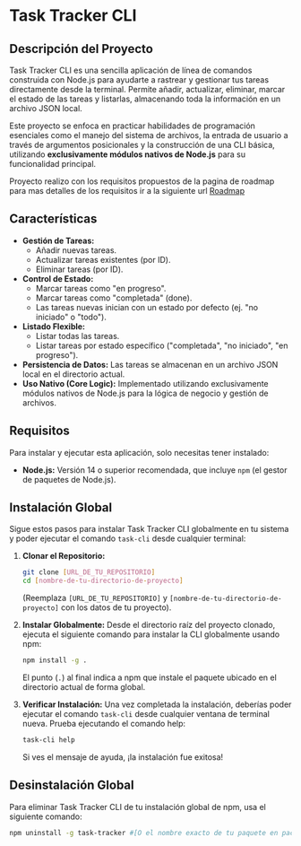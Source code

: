 # Task Tracker CLI

## Descripción del Proyecto

Task Tracker CLI es una sencilla aplicación de línea de comandos construida con Node.js para ayudarte a rastrear y gestionar tus tareas directamente desde la terminal. Permite añadir, actualizar, eliminar, marcar el estado de las tareas y listarlas, almacenando toda la información en un archivo JSON local.

Este proyecto se enfoca en practicar habilidades de programación esenciales como el manejo del sistema de archivos, la entrada de usuario a través de argumentos posicionales y la construcción de una CLI básica, utilizando **exclusivamente módulos nativos de Node.js** para su funcionalidad principal.

Proyecto realizo con los requisitos propuestos de la pagina de roadmap para mas detalles de los requisitos ir a la siguiente url  [Roadmap](https://roadmap.sh/projects/task-tracker)

## Características

* **Gestión de Tareas:**
    * Añadir nuevas tareas.
    * Actualizar tareas existentes (por ID).
    * Eliminar tareas (por ID).
* **Control de Estado:**
    * Marcar tareas como "en progreso".
    * Marcar tareas como "completada" (done).
    * Las tareas nuevas inician con un estado por defecto (ej. "no iniciado" o "todo").
* **Listado Flexible:**
    * Listar todas las tareas.
    * Listar tareas por estado específico ("completada", "no iniciado", "en progreso").
* **Persistencia de Datos:** Las tareas se almacenan en un archivo JSON local en el directorio actual.
* **Uso Nativo (Core Logic):** Implementado utilizando exclusivamente módulos nativos de Node.js para la lógica de negocio y gestión de archivos.

## Requisitos

Para instalar y ejecutar esta aplicación, solo necesitas tener instalado:

* **Node.js:** Versión 14 o superior recomendada, que incluye `npm` (el gestor de paquetes de Node.js).

## Instalación Global

Sigue estos pasos para instalar Task Tracker CLI globalmente en tu sistema y poder ejecutar el comando `task-cli` desde cualquier terminal:

1.  **Clonar el Repositorio:**
    ```bash
    git clone [URL_DE_TU_REPOSITORIO]
    cd [nombre-de-tu-directorio-de-proyecto]
    ```
    (Reemplaza `[URL_DE_TU_REPOSITORIO]` y `[nombre-de-tu-directorio-de-proyecto]` con los datos de tu proyecto).

2.  **Instalar Globalmente:**
    Desde el directorio raíz del proyecto clonado, ejecuta el siguiente comando para instalar la CLI globalmente usando npm:
    ```bash
    npm install -g .
    ```
    El punto (`.`) al final indica a npm que instale el paquete ubicado en el directorio actual de forma global.

3.  **Verificar Instalación:**
    Una vez completada la instalación, deberías poder ejecutar el comando `task-cli` desde cualquier ventana de terminal nueva. Prueba ejecutando el comando help:
    ```bash
    task-cli help
    ```
    Si ves el mensaje de ayuda, ¡la instalación fue exitosa!

## Desinstalación Global

Para eliminar Task Tracker CLI de tu instalación global de npm, usa el siguiente comando:

```bash
npm uninstall -g task-tracker #[O el nombre exacto de tu paquete en package.json]